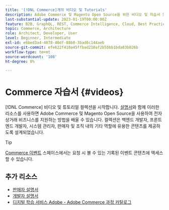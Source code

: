 ```yaml
---
title: '[!DNL Commerce]개의 비디오 및 Tutorials'
description: Adobe Commerce 및 Magento Open Source을 위한 비디오 및 자습서 모음입니다
last-substantial-update: 2023-01-19T00:00:00Z
feature: B2B, GraphQL, REST, Commerce Intelligence, Cloud, Best Practices, API Mesh, App Builder
topic: Commerce, Architecture
role: Architect, Developer, User
level: Beginner, Intermediate
exl-id: e6bed3a4-4078-40df-88b0-3bad6c144aeb
source-git-commit: efe622f410a45ffbad210af2b5bbb1bda83b026b
workflow-type: tm+mt
source-wordcount: '108'
ht-degree: 0%

---
```


# Commerce 자습서 {#videos}

[!DNL Commerce] 비디오 및 튜토리얼 컬렉션을 시작합니다. [설명서](https://experienceleague.adobe.com/docs/commerce.html)와 함께 이러한 리소스를 사용하면 Adobe Commerce 및 Magento Open Source을 사용하여 전자 상거래 비즈니스를 지원하는 방법을 배울 수 있습니다. 컬렉션은 백엔드 개발자, 프론트엔드 개발자, 시스템 관리자, 판매자 및 조직 내의 기타 역할에 유용한 콘텐츠를 제공하도록 설계되었습니다.

<div id="recs-overview-body-1"></div>
<div id="recs-overview-body-2"></div>
<div id="recs-overview-body-3"></div>
<div id="recs-overview-body-4"></div>
<div id="recs-overview-body-5"></div>
<div id="recs-overview-body-6"></div>

>[!TIP]
>
>[Commerce 이벤트](https://experienceleague.adobe.com/docs/commerce-events/events/overview.html) 스페이스에서는 요청 시 볼 수 있는 기록된 이벤트 콘텐츠에 액세스할 수 있습니다.

## 추가 리소스

- [판매자 설명서](https://experienceleague.adobe.com/docs/commerce-admin/user-guides/home.html)
- [개발자 설명서](https://developer.adobe.com/commerce)
- [디지털 학습 서비스 Adobe - Adobe Commerce 과정 카탈로그](https://learning.adobe.com/catalog.html?solution=Adobe%20Commerce)
